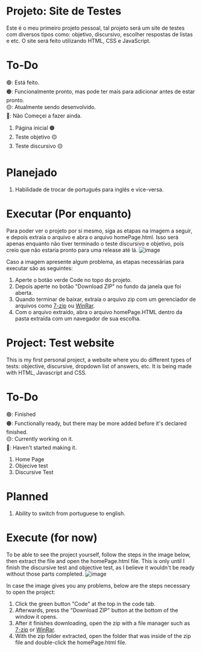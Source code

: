 # Projeto: Site de Testes

Este é o meu primeiro projeto pessoal, tal projeto será um site de testes com diversos tipos como: objetivo, discursivo, escolher respostas de listas e etc.
O site será feito utilizando HTML, CSS e JavaScript.

# To-Do

🟢: Está feito.  
🟠: Funcionalmente pronto, mas pode ter mais para adicionar antes de estar pronto.  
🟡: Atualmente sendo desenvolvido.  
🔴: Não Começei a fazer ainda.


1. Página inicial 🟠
2. Teste objetivo 🟡
3. Teste discursivo 🟡
 
# Planejado

1. Habilidade de trocar de português para inglês e vice-versa.

# Executar (Por enquanto)

Para poder ver o projeto por si mesmo, siga as etapas na imagem a seguir, e depois extraía o arquivo e abra o arquivo homePage.html. 
Isso será apenas enquanto não tiver terminado o teste discursivo e objetivo, pois creio que não estaria pronto para uma release até lá.
![image](https://github.com/kavitormorsch/Site-de-Testes/assets/67760452/8c1adc83-abd3-4438-b39e-f371adea724d)

Caso a imagem apresente algum problema, as etapas necessárias para executar são as seguintes:
1. Aperte o botão verde Code no topo do projeto.
2. Depois aperte no botão "Download ZIP" no fundo da janela que foi aberta.
3. Quando terminar de baixar, extraía o arquivo zip com um gerenciador de arquivos como [7-zip](https://www.7-zip.org/download.html) ou [WinRar](https://www.win-rar.com/download.html?&L=9).
4. Com o arquivo extraído, abra o arquivo homePage.HTML dentro da pasta extraída com um navegador de sua escolha.








# Project: Test website

This is my first personal project, a website where you do different types of tests: objective, discursive, dropdown list of answers, etc.
It is being made with HTML, Javascript and CSS.


# To-Do

🟢: Finished  
🟠: Functionally ready, but there may be more added before it's declared finished.  
🟡: Currently working on it.  
🔴: Haven't started making it.

1. Home Page
2. Objecive test
3. Discursive Test

# Planned

1. Ability to switch from portuguese to english.

# Execute (for now)

To be able to see the project yourself, follow the steps in the image below, then extract the file and open the homePage.html file.
This is only until I finish the discursive test and objective test, as I believe it wouldn't be ready without those parts completed.
![image](https://github.com/kavitormorsch/Site-de-Testes/assets/67760452/8c1adc83-abd3-4438-b39e-f371adea724d)

In case the image gives you any problems, below are the steps necessary to open the project:
1. Click the green button "Code" at the top in the code tab.
2. Afterwards, press the "Download ZIP" button at the bottom of the window it opens.
3. After it finishes downloading, open the zip with a file manager such as [7-zip](https://www.7-zip.org/download.html) or [WinRar](https://www.win-rar.com/download.html?&L=9).
4. With the zip folder extracted, open the folder that was inside of the zip file and double-click the homePage.html file.
